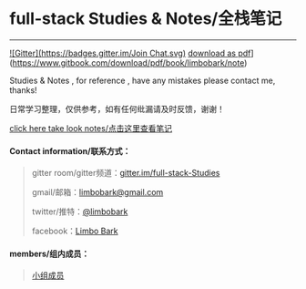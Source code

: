 # full-stack Studies & Notes/全栈笔记

---

[![Gitter](https://badges.gitter.im/Join Chat.svg)](https://gitter.im/full-stack-Studies)
[download as pdf](https://img.shields.io/chrome-web-store/d/nimelepbpejjlbmoobocpfnjhihnpked.svg)](https://www.gitbook.com/download/pdf/book/limbobark/note)

Studies & Notes , for reference , have any mistakes please contact me, thanks!

日常学习整理，仅供参考，如有任何纰漏请及时反馈，谢谢！

[click here take look notes/点击这里查看笔记](https://limbobark.gitbooks.io/note/content/)

#### Contact information/联系方式：

> gitter room/gitter频道：[gitter.im/full-stack-Studies](https://gitter.im/full-stack-Studies)
>
> gmail/邮箱：[limbobark@gmail.com](https://limbobark@gmail.com)
>
> twitter/推特：[@limbobark](https://twitter.com/limbobark)
>
> facebook：[Limbo Bark](https://www.facebook.com/profile.php?id=100013482731137)

#### members/组内成员：

> [小组成员](https://github.com/orgs/fullStackStudies/people)
>


